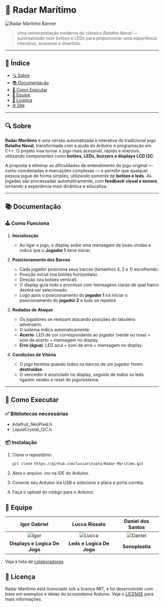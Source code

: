 # 🚢 Radar Marítimo

![Radar Marítimo Banner](https://github.com/user-attachments/assets/aaa78436-055c-4b55-be8c-6c2bfae3a786)

> Uma reinterpretação moderna do clássico *Batalha Naval* — automatizado com botões e LEDs para proporcionar uma experiência interativa, acessível e divertida.

---

## 📑 Índice

- [🔍 Sobre](#-sobre)
- [📚 Documentação](#-documentação)
- [🚀 Como Executar](#-como-executar)
- [👥 Equipe](#-equipe)
- [📝 Licença](#-licença)
- [🌐 Site](https://sites.google.com/d/1tSHFSn6spUILjA6oEXaHgu8bMZuuEwUy/p/1knj-OkKjhRbKZyLP4hsyLuhye7VeHsJT/edit)

---

## 🔍 Sobre

**Radar Marítimo** é uma versão automatizada e interativa do tradicional jogo **Batalha Naval**, transformada com a ajuda do Arduino e programação em C++. O projeto visa tornar o jogo mais acessível, rápido e imersivo, utilizando componentes como **botões, LEDs, buzzers e displays LCD I2C**.

A proposta é eliminar as dificuldades de entendimento do jogo original — como coordenadas e marcações complexas — e permitir que qualquer pessoa jogue de forma simples, utilizando somente de **botões e leds**. As jogadas são processadas automaticamente, com **feedback visual e sonoro**, tornando a experiência mais dinâmica e educativa.

---

## 📚 Documentação

### 🕹️ Como Funciona

1. **Inicialização**
   - Ao ligar o jogo, o display exibe uma mensagem de boas-vindas e indica que o **Jogador 1** deve iniciar.

2. **Posicionamento dos Barcos**
   - Cada jogador posiciona seus barcos (tamanhos 3, 2 e 1) escolhendo:
   - Posição inicial (via botões horizontais).
   - Direção (via botões vertical).
   - O display guia todo o processo com mensagens claras de qual barco deverá ser selecionado.
   - Logo após o posicionamento do **jogador 1** irá iniciar o posicionamento do **jogador 2** e tudo se repetirá

3. **Rodadas de Ataque**
   - Os jogadores se revezam atacando posições do tabuleiro adversário.
   - O sistema indica automaticamente:
   - **Acerto**: LED de cor correspondente ao jogador (verde ou rosa) + som de acerto + mensagem no display.
   - **Erro (água)**: LED azul + som de erro + mensagem no display.

4. **Condições de Vitória**
   - O jogo termina quando todos os barcos de um jogador forem **destruídos**.
   - O vencedor é anunciado no display, seguido de todos os leds ligarem verdes e reset do jogo/sistema.

---

## 🚀 Como Executar

### ✅ Bibliotecas necessárias

- Adafruit_NeoPixel.h
- LiquidCrystal_I2C.h

### 📦 Instalação

1. Clone o repositório:
   ```bash
   git clone https://github.com/luccarissato/Radar-Maritimo.git
2. Abra o arquivo .ino na IDE do Arduino.

3. Conecte seu Arduino via USB e selecione a placa e porta correta.

4. Faça o upload do código para o Arduino.


## 👥 Equipe 

|                 **Igor Gabriel**                  |                    **Lucca Rissato**                    |                   **Daniel dos Santos**                   |          
| :------------------------------------------------: | :------------------------------------------------------: | :--------------------------------------------------: | 
| ![Igor](https://avatars.githubusercontent.com/u/107767224?v=4) | ![Lucca](https://avatars.githubusercontent.com/luccarissato) | ![Daniel](https://avatars.githubusercontent.com/u/210912757?v=4) | 
|           **Displays e Logica De Jogo**           |              **Leds e Logica De Jogo**               |     **Sonoplastia**      |             

Veja a lista de [colaboradores](https://github.com/luccarissato/Radar-Maritimo/graphs/contributors).

## 📝 Licença

Radar Marítimo está licenciado sob a licença MIT, e foi desenvolvido com base em exemplos e ideias do ecossistema Arduino. Veja o [LICENSE](https://github.com/luccarissato/Radar-Maritimo/blob/main/LICENSE) para mais informações.
